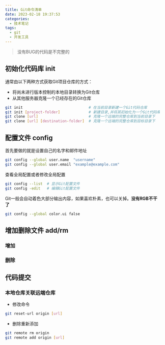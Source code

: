 ```yaml
---
title: Git命令清单
date: 2023-02-18 19:37:53
categories:
  - 技术笔记
tags: 
  - git
  - 开发工具
---
```

> 没有BUG的代码是不完整的

## 初始化代码库 init
通常由以下两种方式获取Git项目仓库的方式：
- 将尚未进行版本控制的本地目录转换为Git仓库
- 从其他服务器克隆一个已经存在的Git仓库
```bash
git init                              # 在当前目录新建一个Git代码仓库
git init [project-folder]             # 新建目录,并将其初始化为一个Git代码库
git clone [url]                       # 克隆一个远端的完整仓库到当前目录下 
git clone [url] [destination-folder]  # 克隆一个远端的完整仓库到目标目录下
```

## 配置文件 config
首先要做的就是设置自己的名字和邮件地址
```bash
git config --global user.name  "username"
git config --global user.email "example@example.com"
```
查看全局配置或者修改全局配置
```bash
git config --list  # 显示Git配置文件
git config -edit   # 编辑Git配置文件  
```
Git一般会自动着色大部分输出内容，如果喜欢朴素，也可以关掉。**没有RGB不干了**
```bash
git config --global color.ui false
```
## 增加删除文件 add/rm

### 增加


### 删除

## 代码提交


### 本地仓库关联远端仓库

- 修改命令
```bash
git reset-url origin [url]
```
- 删除重新添加
```bash
git remote rm origin         
git remote add origin [url]
 ```
